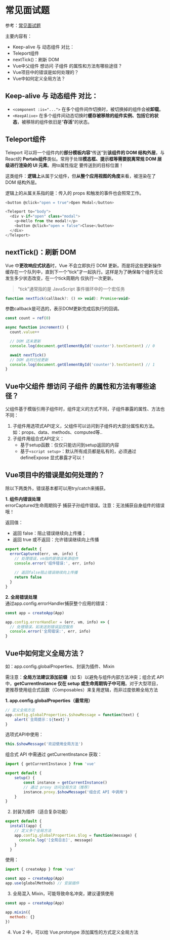 # 常见面试题

参考：[常见面试题](https://www.doubao.com/thread/w51c0bfc97a4f1447)

主要内容有：
* Keep-alive 与 动态组件 对比：
* Teleport组件
* nextTick()：刷新 DOM
* Vue中父组件 想访问 子组件 的属性和方法有哪些途径？
* Vue项目中的错误是如何处理的？
* Vue中如何定义全局方法？


## Keep-alive 与 动态组件 对比：
* `<component :is="...">` 在多个组件间作切换时，被切换掉的组件会被**卸载**。 
* `<KeepAlive>` 在多个组件间动态切换时**缓存被移除的组件实例、包括它的状态**，被移除的组件依旧是“**存活**”的状态。

## Teleport组件
Teleport 可以将一个组件内的**部分模板内容**“传送”到**该组件的 DOM 结构外层**，与React的 **Portals组件**类似。常用于处理**模态框、提示框等需要脱离常规 DOM 层级进行渲染的 UI 元素**。用to属性指定 要传送到的目标位置！

这类组件：**逻辑上**从属于父组件，但**从整个应用视图的角度**来看，被渲染在了 DOM 结构外层。

逻辑上的从属关系指的是：传入的 props 和触发的事件也会照常工作。


```js
<button @click="open = true">Open Modal</button>

<Teleport to="body">
  <div v-if="open" class="modal">
    <p>Hello from the modal!</p>
    <button @click="open = false">Close</button>
  </div>
</Teleport>
```

## nextTick()：刷新 DOM
Vue 中**更改响应式状态**时，Vue 不会立即执行 DOM 更新。而是将这些更新操作缓存在一个队列中，直到下一个“tick”才一起执行。这样是为了确保每个组件无论发生多少状态改变，在一个tick周期内 仅执行一次更新。
> “tick”通常指的是 JavaScript 事件循环中的一个宏任务
```js
function nextTick(callback?: () => void): Promise<void>
```
参数callback是可选的，表示DOM更新完成后执行的回调。
```js
const count = ref(0)

async function increment() {
  count.value++

  // DOM 还未更新
  console.log(document.getElementById('counter').textContent) // 0

  await nextTick()
  // DOM 此时已经更新
  console.log(document.getElementById('counter').textContent) // 1
}
```

## Vue中父组件 想访问 子组件 的属性和方法有哪些途径？
父组件基于模版引用子组件时，组件定义的方式不同，子组件暴露的属性、方法也不同：
1. 子组件用选项式API定义，父组件可以访问到子组件的大部分属性和方法。如：props、data、methods、computed等..
2. 子组件用组合式API定义：
    * 基于setup函数：仅仅只能访问到setup返回的内容
    * 基于`<script setup>`：默认所有成员都是私有的，必须通过 defineExpose 显式暴露才可以！


## Vue项目中的错误是如何处理的？
除以下两类外，错误基本都可以用try/catch来捕获。

**1. 组件内错误处理**  
errorCaptured生命周期钩子 捕获子孙组件错误。注意：无法捕获自身组件的错误哦！

返回值：
* 返回 false：阻止错误继续向上传播；
* 返回 true 或不返回：允许错误继续向上传播

```js
export default {
  errorCaptured(err, vm, info) {
    // 处理错误，vm指的是错误来源组件
    console.error('组件错误:', err, info)
    
    // 返回false阻止错误继续向上传播
    return false
  }
}
```

**2. 全局错误处理**  
通过app.config.errorHandler捕获整个应用的错误：
```js
const app = createApp(App)

app.config.errorHandler = (err, vm, info) => {
  // 处理错误，如发送到错误监控服务
  console.error('全局错误:', err, info)
}
```

## Vue中如何定义全局方法？
如：app.config.globalProperties、封装为插件、Mixin

需注意：**全局方法建议添加前缀**（如 $）以避免与组件内部方法冲突；组合式 API 中，**getCurrentInstance 仅在 setup 或生命周期钩子中可用**。对于大型项目，更推荐使用组合式函数（Composables）来复用逻辑，而非过度依赖全局方法

**1. app.config.globalProperties（最常用）**

```js
// 定义全局方法
app.config.globalProperties.$showMessage = function(text) {
    alert(`全局提示：${text}`)
}
```

选项式API中使用：
```js
this.$showMessage('欢迎使用全局方法')
```

组合式 API 中需通过 getCurrentInstance 获取：

```js
import { getCurrentInstance } from 'vue'

export default {
    setup() {
        const instance = getCurrentInstance()
        // 通过 proxy 访问全局方法（推荐）
        instance.proxy.$showMessage('组合式 API 中调用')
    }
}
```

2. 封装为插件（适合复杂功能）
```js
export default {
  install(app) {
    // 定义多个全局方法
    app.config.globalProperties.$log = function(message) {
      console.log('[全局日志]', message)
    }
  }
```

使用：
```js
import { createApp } from 'vue'

const app = createApp(App)
app.use(globalMethods) // 安装插件
```

3. 全局混入 Mixin，可能导致命名冲突，建议谨慎使用
```js
const app = createApp(App)

app.mixin({
  methods: {}
})
```
4. Vue 2 中，可以给 Vue.prototype 添加属性的方式定义全局方法



